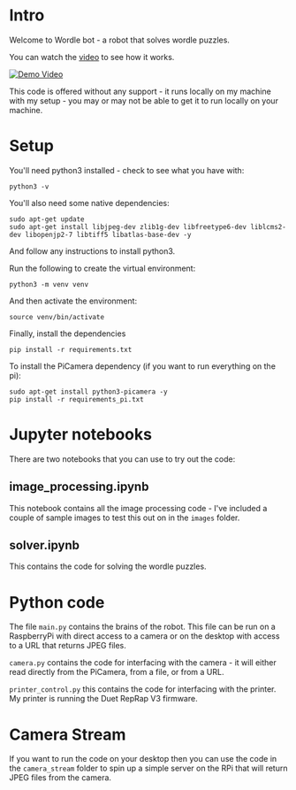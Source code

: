 # Intro

Welcome to Wordle bot - a robot that solves wordle puzzles.

You can watch the [video](https://www.youtube.com/watch?v=_QHz_5pqPuo) to see how it works.

[![Demo Video](https://img.youtube.com/vi/_QHz_5pqPuo/0.jpg)](https://www.youtube.com/watch?v=_QHz_5pqPuo)

This code is offered without any support - it runs locally on my machine with my setup - you may or may not be able to get it to run locally on your machine.

# Setup

You'll need python3 installed - check to see what you have with:

```
python3 -v
```

You'll also need some native dependencies:

```
sudo apt-get update
sudo apt-get install libjpeg-dev zlib1g-dev libfreetype6-dev liblcms2-dev libopenjp2-7 libtiff5 libatlas-base-dev -y
```

And follow any instructions to install python3.

Run the following to create the virtual environment:

```
python3 -m venv venv
```

And then activate the environment:

```
source venv/bin/activate
```

Finally, install the dependencies

```
pip install -r requirements.txt
```

To install the PiCamera dependency (if you want to run everything on the pi):

```
sudo apt-get install python3-picamera -y
pip install -r requirements_pi.txt
```

# Jupyter notebooks

There are two notebooks that you can use to try out the code:

## image_processing.ipynb

This notebook contains all the image processing code - I've included a couple of sample images to test this out on in the `images` folder.

## solver.ipynb

This contains the code for solving the wordle puzzles.

# Python code

The file `main.py` contains the brains of the robot. This file can be run on a RaspberryPi with direct access to a camera or on the desktop with access to a URL that returns JPEG files.

`camera.py` contains the code for interfacing with the camera - it will either read directly from the PiCamera, from a file, or from a URL.

`printer_control.py` this contains the code for interfacing with the printer. My printer is running the Duet RepRap V3 firmware.

# Camera Stream

If you want to run the code on your desktop then you can use the code in the `camera_stream` folder to spin up a simple server on the RPi that will return JPEG files from the camera.
